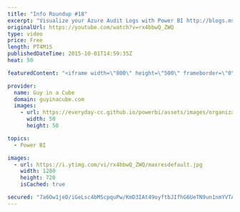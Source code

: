 ```yaml
---
title: "Info Roundup #18"
excerpt: "Visualize your Azure Audit Logs with Power BI http://blogs.msdn.com/b/powerbi/archive/2015/09/30/monitor-azure-audit-logs-with-power-bi.aspx  Power BI Weekly Service Update http://blogs.msdn.com/b/powerbi/archive/2015/09/30/power-bi-weekly-service-update-0929.aspx  Support for Office 365 dedicated customers"
originalUrl: https://youtube.com/watch?v=rx4bbwQ_ZWQ
type: video
price: Free
length: PT4M1S
publishedDateTime: 2015-10-01T14:59:35Z
heat: 50

featuredContent: "<iframe width=\"800\" height=\"500\" frameborder=\"0\" src=\"https://www.youtube.com/embed/rx4bbwQ_ZWQ\" allow=\"accelerometer; autoplay; encrypted-media; gyroscope; picture-in-picture\" allowfullscreen></iframe>"

provider:
  name: Guy in a Cube
  domain: guyinacube.com
  images:
    - url: https://everyday-cc.github.io/powerbi/assets/images/organizations/guyinacube.com-50x50.jpg
      width: 50
      height: 50

topics:
  - Power BI

images:
  - url: https://i.ytimg.com/vi/rx4bbwQ_ZWQ/maxresdefault.jpg
    width: 1280
    height: 720
    isCached: true

secured: "7a6Ow1jeD/iGeLsc4bMScpquPw/KmD3IAt49oyftbJIfhG6UeTN9un1nmYVTAPRK5tVMzBB/nLKWBb5h62pB243MvwqGace5kD33X5yMZoqx3LVGSBQeQmK/Y6dhdwk5HLIl3Nm26LD7Iurl5DYF/f3wZPMuGPaoYFtCHBDNM336Ywbsl1kccLBdjZ6V1SlNpmUXH8QJrXQFf/NcjLrVoq0+k/oYDkaft5Vs62066BVglJuOa7xJAbVEVpNVmxHuqxR0QhV40wG6Xrmo0iHNQjgfbkO2b2FBxnNV890FRYDTE4ZCWNGkuZOKJN4NehhTiON0kNCh4t371atcuj9KjXZCGPESgh2KenoLo/nDt9+2/b0443N4a9H83RqgaafoRpwhPkA3KWZ8oS77r3csTc8on3lD3ajQhTb6heSACe8=;UKVU5DSXylV0c8JMVKpmFg=="
---
```


